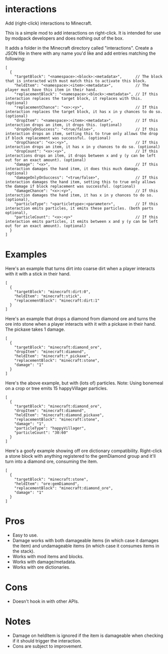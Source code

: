 ﻿# interactions
Add (right-click) interactions to Minecraft.

This is a simple mod to add interactions on right-click. It is intended for use by modpack developers and does nothing out of the box.

It adds a folder in the Minecraft directory called "interactions". Create a JSON file in there with any name you'd like and add entries matching the following:

```
[
  {
    "targetBlock": "<namespace>:<block>:<metadata>",      // The block that is interacted with must match this to activate this block.
    "heldItem": "<namespace>:<item>:<metadata>",          // The player must have this item in their hand.
    "replacementBlock": "<namespace>:<block>:<metadata>", // If this interaction replaces the target block, it replaces with this. (optional)
    "replacementChance": "<x>:<y>",                       // If this interaction replaces the target block, it has x in y chances to do so. (optional)
    "dropItem": "<namespace>:<item>:<metadata>",          // If this interaction drops an item, it drops this. (optional)
    "dropOnlyOnSuccess": "<true/false>",                  // If this interaction drops an item, setting this to true only allows the drop if block replacement was successful. (optional)
    "dropChance": "<x>:<y>",                              // If this interaction drops an item, it has x in y chances to do so. (optional)
    "dropCount": "<x>:<y>",                               // If this interactions drops an item, it drops between x and y (y can be left out for an exact amount). (optional)
    "damage": "<x>",                                      // If this interaction damages the hand item, it does this much damage. (optional)
    "damageOnlyOnSuccess": "<true/false>",                // If this interaction damages the hand item, setting this to true only allows the damage if block replacement was successful. (optional)
    "damageChance": "<x>:<y>",                            // If this interaction damages the hand item, it has x in y chances to do so. (optional),
    "particleType": "<particletype>:<parameter>",         // If this interaction emits particles, it emits these particles. (both parts optional),
    "particleCount": "<x>:<y>"                            // If this interaction emits particles, it emits between x and y (y can be left out for an exact amount). (optional)
  }
]

```

# Examples

Here's an example that turns dirt into coarse dirt when a player interacts with it with a stick in their hand.

```
[
  {
    "targetBlock": "minecraft:dirt:0",
    "heldItem": "minecraft:stick",
    "replacementBlock": "minecraft:dirt:1"
  }
]
```

Here's an example that drops a diamond from diamond ore and turns the ore into stone when a player interacts with it with a pickaxe in their hand. The pickaxe takes 1 damage.

```
[
  {
    "targetBlock": "minecraft:diamond_ore",
    "dropItem": "minecraft:diamond",
    "heldItem": "minecraft:*_pickaxe",
    "replacementBlock": "minecraft:stone",
    "damage": "1"
  }
]
```

Here's the above example, but with (lots of) particles.
Note: Using bonemeal on a crop or tree emits 15 happyVillager particles.
```
[
  {
    "targetBlock": "minecraft:diamond_ore",
    "dropItem": "minecraft:diamond",
    "heldItem": "minecraft:diamond_pickaxe",
    "replacementBlock": "minecraft:stone",
    "damage": "1",
    "particleType": "happyVillager",
    "particleCount": "30:60"
  }
]
```

Here's a goofy example showing off ore dictionary compatibility. Right-click a stone block with anything registered to the gemDiamond group and it'll turn into a diamond ore, consuming the item.
```
[
  {
    "targetBlock": "minecraft:stone",
    "heldItem": "ore:gemDiamond",
    "replacementBlock": "minecraft:diamond_ore",
    "damage": "1"
  }
]
```

# Pros

* Easy to use.
* Damage works with both damageable items (in which case it damages the item) and undamageable items (in which case it consumes items in the stack).
* Works with mod items and blocks.
* Works with damage/metadata.
* Works with ore dictionaries.

# Cons

* Doesn't hook in with other APIs.

# Notes

* Damage on heldItem is ignored if the item is damageable when checking if it should trigger the interaction.
* Cons are subject to improvement.
